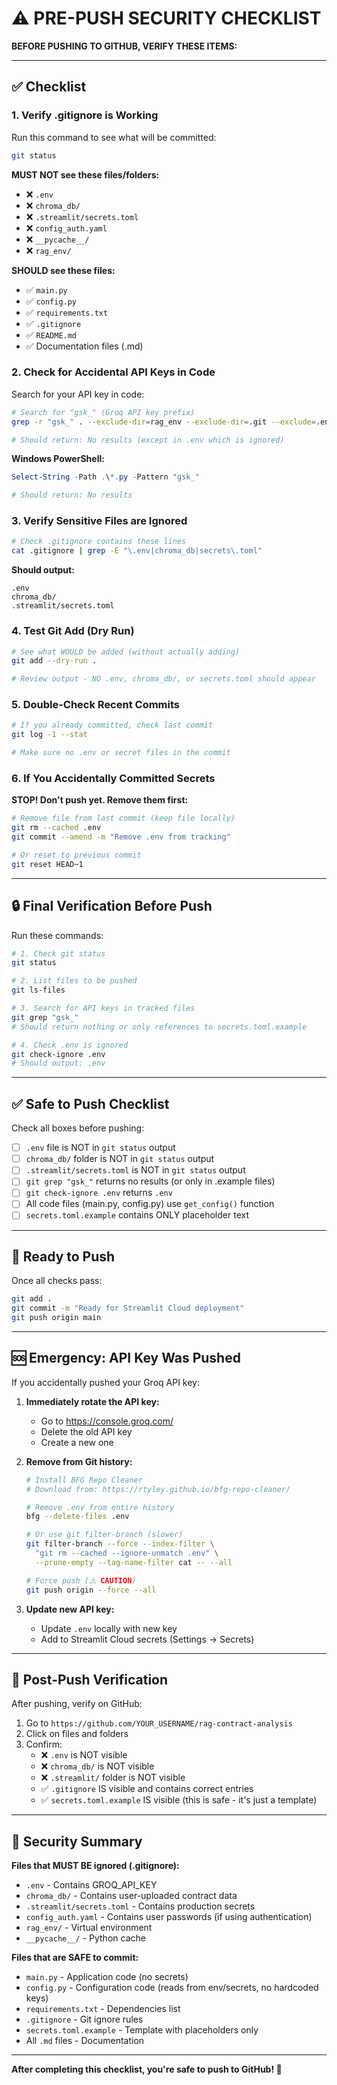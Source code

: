 # ⚠️ PRE-PUSH SECURITY CHECKLIST

**BEFORE PUSHING TO GITHUB, VERIFY THESE ITEMS:**

---

## ✅ Checklist

### 1. Verify .gitignore is Working

Run this command to see what will be committed:

```bash
git status
```

**MUST NOT see these files/folders:**
- ❌ `.env`
- ❌ `chroma_db/`
- ❌ `.streamlit/secrets.toml`
- ❌ `config_auth.yaml`
- ❌ `__pycache__/`
- ❌ `rag_env/`

**SHOULD see these files:**
- ✅ `main.py`
- ✅ `config.py`
- ✅ `requirements.txt`
- ✅ `.gitignore`
- ✅ `README.md`
- ✅ Documentation files (.md)

### 2. Check for Accidental API Keys in Code

Search for your API key in code:

```bash
# Search for "gsk_" (Groq API key prefix)
grep -r "gsk_" . --exclude-dir=rag_env --exclude-dir=.git --exclude=.env

# Should return: No results (except in .env which is ignored)
```

**Windows PowerShell:**
```powershell
Select-String -Path .\*.py -Pattern "gsk_"

# Should return: No results
```

### 3. Verify Sensitive Files are Ignored

```bash
# Check .gitignore contains these lines
cat .gitignore | grep -E "\.env|chroma_db|secrets\.toml"
```

**Should output:**
```
.env
chroma_db/
.streamlit/secrets.toml
```

### 4. Test Git Add (Dry Run)

```bash
# See what WOULD be added (without actually adding)
git add --dry-run .

# Review output - NO .env, chroma_db/, or secrets.toml should appear
```

### 5. Double-Check Recent Commits

```bash
# If you already committed, check last commit
git log -1 --stat

# Make sure no .env or secret files in the commit
```

### 6. If You Accidentally Committed Secrets

**STOP! Don't push yet. Remove them first:**

```bash
# Remove file from last commit (keep file locally)
git rm --cached .env
git commit --amend -m "Remove .env from tracking"

# Or reset to previous commit
git reset HEAD~1
```

---

## 🔒 Final Verification Before Push

Run these commands:

```bash
# 1. Check git status
git status

# 2. List files to be pushed
git ls-files

# 3. Search for API keys in tracked files
git grep "gsk_"
# Should return nothing or only references to secrets.toml.example

# 4. Check .env is ignored
git check-ignore .env
# Should output: .env
```

---

## ✅ Safe to Push Checklist

Check all boxes before pushing:

- [ ] `.env` file is NOT in `git status` output
- [ ] `chroma_db/` folder is NOT in `git status` output
- [ ] `.streamlit/secrets.toml` is NOT in `git status` output
- [ ] `git grep "gsk_"` returns no results (or only in .example files)
- [ ] `git check-ignore .env` returns `.env`
- [ ] All code files (main.py, config.py) use `get_config()` function
- [ ] `secrets.toml.example` contains ONLY placeholder text

---

## 🚀 Ready to Push

Once all checks pass:

```bash
git add .
git commit -m "Ready for Streamlit Cloud deployment"
git push origin main
```

---

## 🆘 Emergency: API Key Was Pushed

If you accidentally pushed your Groq API key:

1. **Immediately rotate the API key:**
   - Go to https://console.groq.com/
   - Delete the old API key
   - Create a new one

2. **Remove from Git history:**
   ```bash
   # Install BFG Repo Cleaner
   # Download from: https://rtyley.github.io/bfg-repo-cleaner/

   # Remove .env from entire history
   bfg --delete-files .env

   # Or use git filter-branch (slower)
   git filter-branch --force --index-filter \
     "git rm --cached --ignore-unmatch .env" \
     --prune-empty --tag-name-filter cat -- --all

   # Force push (⚠️ CAUTION)
   git push origin --force --all
   ```

3. **Update new API key:**
   - Update `.env` locally with new key
   - Add to Streamlit Cloud secrets (Settings → Secrets)

---

## 📝 Post-Push Verification

After pushing, verify on GitHub:

1. Go to `https://github.com/YOUR_USERNAME/rag-contract-analysis`
2. Click on files and folders
3. Confirm:
   - ❌ `.env` is NOT visible
   - ❌ `chroma_db/` is NOT visible
   - ❌ `.streamlit/` folder is NOT visible
   - ✅ `.gitignore` IS visible and contains correct entries
   - ✅ `secrets.toml.example` IS visible (this is safe - it's just a template)

---

## 🔐 Security Summary

**Files that MUST BE ignored (.gitignore):**
- `.env` - Contains GROQ_API_KEY
- `chroma_db/` - Contains user-uploaded contract data
- `.streamlit/secrets.toml` - Contains production secrets
- `config_auth.yaml` - Contains user passwords (if using authentication)
- `rag_env/` - Virtual environment
- `__pycache__/` - Python cache

**Files that are SAFE to commit:**
- `main.py` - Application code (no secrets)
- `config.py` - Configuration code (reads from env/secrets, no hardcoded keys)
- `requirements.txt` - Dependencies list
- `.gitignore` - Git ignore rules
- `secrets.toml.example` - Template with placeholders only
- All `.md` files - Documentation

---

**After completing this checklist, you're safe to push to GitHub! 🚀**
